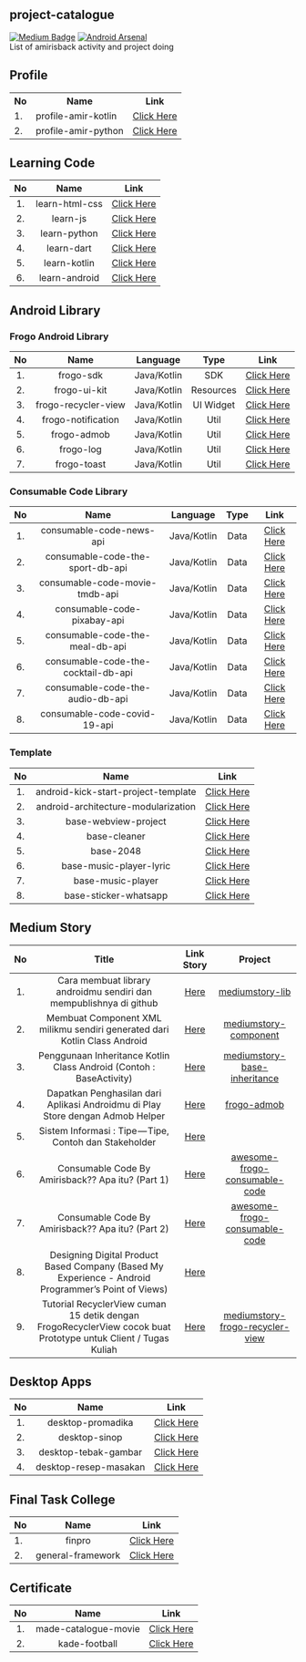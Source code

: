 ## project-catalogue
[![Medium Badge](https://img.shields.io/badge/-faisalamircs-black?style=flat-square&logo=Medium&logoColor=white&link=https://medium.com/@fiqryq)](https://medium.com/@faisalamircs)
[![Android Arsenal](https://img.shields.io/badge/Android%20Arsenal-amirisback-brightgreen.svg?style=flat-square)](https://android-arsenal.com/user/amirisback) <br>
List of amirisback activity and project doing

## Profile

<table>
  <tr>
    <th>No</th>
    <th>Name</th>
    <th>Link</th>
  </tr>
  <tr>
    <td>1.</td>
    <td>profile-amir-kotlin</td>
    <td><a href="https://github.com/amirisback/profile-amir-kotlin">Click Here</a></td>
  </tr>
    <tr>
    <td>2.</td>
    <td>profile-amir-python</td>
    <td><a href="https://github.com/amirisback/profile-amir-python">Click Here</a></td>
  </tr>
</table>

## Learning Code
| No  | Name                | Link                                                                 |
|:---:|:-------------------:|:--------------------------------------------------------------------:|
| 1.  | learn-html-css      | [Click Here](https://github.com/amirisback/learn-html-css)           |
| 2.  | learn-js            | [Click Here](https://github.com/amirisback/learn-js)                 |
| 3.  | learn-python        | [Click Here](https://github.com/amirisback/learn-python)             |
| 4.  | learn-dart          | [Click Here](https://github.com/amirisback/learn-dart)               |
| 5.  | learn-kotlin        | [Click Here](https://github.com/amirisback/learn-kotlin)             |
| 6.  | learn-android       | [Click Here](https://github.com/amirisback/learn-android-playground) |

## Android Library

### Frogo Android Library
| No  | Name                | Language    | Type      | Link                                                            |
|:---:|:-------------------:|:-----------:|:---------:|:---------------------------------------------------------------:|
| 1.  | frogo-sdk           | Java/Kotlin | SDK       | [Click Here](https://github.com/amirisback/frogo-sdk)           |
| 2.  | frogo-ui-kit        | Java/Kotlin | Resources | [Click Here](https://github.com/amirisback/frogo-ui-kit)        |
| 3.  | frogo-recycler-view | Java/Kotlin | UI Widget | [Click Here](https://github.com/amirisback/frogo-recycler-view) |
| 4.  | frogo-notification  | Java/Kotlin | Util      | [Click Here](https://github.com/amirisback/frogo-notification)  |
| 5.  | frogo-admob         | Java/Kotlin | Util      | [Click Here](https://github.com/amirisback/frogo-admob-helper)  |
| 6.  | frogo-log           | Java/Kotlin | Util      | [Click Here](https://github.com/amirisback/frogo-log)           |
| 7.  | frogo-toast         | Java/Kotlin | Util      | [Click Here](https://github.com/amirisback/frogo-toast)         |

### Consumable Code Library
| No  | Name                                | Language    | Type | Link                                                                            |
|:---:|:-----------------------------------:|:-----------:|:----:|:-------------------------------------------------------------------------------:|
| 1.  | consumable-code-news-api            | Java/Kotlin | Data | [Click Here](https://github.com/amirisback/consumable-code-news-api)            |
| 2.  | consumable-code-the-sport-db-api    | Java/Kotlin | Data | [Click Here](https://github.com/amirisback/consumable-code-the-sport-db-api)    |
| 3.  | consumable-code-movie-tmdb-api      | Java/Kotlin | Data | [Click Here](https://github.com/amirisback/consumable-code-movie-tmdb-api)      |
| 4.  | consumable-code-pixabay-api         | Java/Kotlin | Data | [Click Here](https://github.com/amirisback/consumable-code-pixabay-api)         |
| 5.  | consumable-code-the-meal-db-api     | Java/Kotlin | Data | [Click Here](https://github.com/amirisback/consumable-code-the-meal-db-api)     |
| 6.  | consumable-code-the-cocktail-db-api | Java/Kotlin | Data | [Click Here](https://github.com/amirisback/consumable-code-the-cocktail-db-api) |
| 7.  | consumable-code-the-audio-db-api    | Java/Kotlin | Data | [Click Here](https://github.com/amirisback/consumable-code-the-audio-db-api)    |
| 8.  | consumable-code-covid-19-api        | Java/Kotlin | Data | [Click Here](https://github.com/amirisback/consumable-code-covid-19-api)        |

### Template
| No  | Name                                | Link                                                                            |
|:---:|:-----------------------------------:|:-------------------------------------------------------------------------------:|
| 1.  | android-kick-start-project-template | [Click Here](https://github.com/amirisback/android-kick-start-project-template) |
| 2.  | android-architecture-modularization | [Click Here](https://github.com/amirisback/android-architecture-modularization) |
| 3.  | base-webview-project                | [Click Here](https://github.com/amirisback/base-webview-project)                |
| 4.  | base-cleaner                        | [Click Here](https://github.com/amirisback/base-cleaner)                        |
| 5.  | base-2048                           | [Click Here](https://github.com/amirisback/base-2048)                           |
| 6.  | base-music-player-lyric             | [Click Here](https://github.com/amirisback/base-music-player-lyric)             |
| 7.  | base-music-player                   | [Click Here](https://github.com/amirisback/base-music-player)                   |
| 8.  | base-sticker-whatsapp               | [Click Here](https://github.com/amirisback/base-sticker-whatsapp)               |

## Medium Story
| No  | Title                                | Link Story       | Project      |
|:---:|:------------------------------------:|:----------------:|:------------:|
| 1.  | Cara membuat library androidmu sendiri dan mempublishnya di github | [Here](https://faisalamircs.medium.com/cara-membuat-library-androidmu-sendiri-dan-mempublishnya-di-github-38fe042035ef) | [mediumstory-lib](https://github.com/amirisback/mediumstory-lib) |
| 2.  | Membuat Component XML milikmu sendiri generated dari Kotlin Class Android | [Here](https://faisalamircs.medium.com/membuat-component-xml-milikmu-sendiri-generated-dari-kotlin-class-android-bc1a37a46814) | [mediumstory-component](https://github.com/amirisback/mediumstory-component) |
| 3.  | Penggunaan Inheritance Kotlin Class Android (Contoh : BaseActivity) | [Here](https://faisalamircs.medium.com/penggunaan-inheritance-kotlin-class-android-contoh-baseactivity-a103b44c00e4) | [mediumstory-base-inheritance](https://github.com/amirisback/mediumstory-base-inheritance) |
| 4.  | Dapatkan Penghasilan dari Aplikasi Androidmu di Play Store dengan Admob Helper | [Here](https://faisalamircs.medium.com/dapatkan-penghasilan-dari-aplikasi-androidmu-di-play-store-dengan-admob-helper-f21288de5071) | [frogo-admob](https://github.com/amirisback/frogo-admob) |
| 5.  | Sistem Informasi : Tipe — Tipe, Contoh dan Stakeholder | [Here](https://faisalamircs.medium.com/sistem-informasi-tipe-tipe-contoh-dan-stakeholder-5126a8d297f) |  |
| 6.  | Consumable Code By Amirisback?? Apa itu? (Part 1) | [Here](https://faisalamircs.medium.com/consumable-code-by-amirisback-apa-itu-part-1-188627d559c0) | [awesome-frogo-consumable-code](https://github.com/amirisback/awesome-frogo-consumable-code) |
| 7.  | Consumable Code By Amirisback?? Apa itu? (Part 2) | [Here](https://faisalamircs.medium.com/consumable-code-by-amirisback-apa-itu-part-2-7d95b258c7a5) | [awesome-frogo-consumable-code](https://github.com/amirisback/awesome-frogo-consumable-code) |
| 8.  | Designing Digital Product Based Company (Based My Experience - Android Programmer’s Point of Views) | [Here](https://faisalamircs.medium.com/designing-digital-product-based-company-based-my-experience-android-programmers-point-of-views-390acf9c4efb) | |
| 9.  | Tutorial RecyclerView cuman 15 detik dengan FrogoRecyclerView cocok buat Prototype untuk Client / Tugas Kuliah | [Here](https://faisalamircs.medium.com/tutorial-recyclerview-cuman-15-detik-dengan-frogorecyclerview-cocok-buat-prototype-untuk-client-ad03b1af907e) | [mediumstory-frogo-recycler-view](https://github.com/amirisback/mediumstory-frogo-recycler-view) |

## Desktop Apps
| No  | Name                    | Link                                                               |
|:---:|:-----------------------:|:------------------------------------------------------------------:|
| 1.  | desktop-promadika       | [Click Here](https://github.com/amirisback/desktop-promadika)      |
| 2.  | desktop-sinop           | [Click Here](https://github.com/amirisback/desktop-sinop)          |
| 3.  | desktop-tebak-gambar    | [Click Here](https://github.com/amirisback/desktop-tebak-gambar)   |
| 4.  | desktop-resep-masakan   | [Click Here](https://github.com/amirisback/desktop-resep-masakan)  |

## Final Task College
| No  | Name                | Link                                                               |
|:--- |:-------------------:|:------------------------------------------------------------------:|
| 1.  | finpro              | [Click Here](https://github.com/amirisback/Finpro-PA-D3IF-Telkom)  |
| 2.  | general-framework   | [Click Here](https://github.com/amirisback/general-framework)      |

## Certificate
| No  | Name                 | Link                                                               |
|:---:|:--------------------:|:------------------------------------------------------------------:|
| 1.  | made-catalogue-movie | [Click Here](https://github.com/amirisback/made-catalogue-movie)   |
| 2.  | kade-football        | [Click Here](https://github.com/amirisback/kade-football)          |
